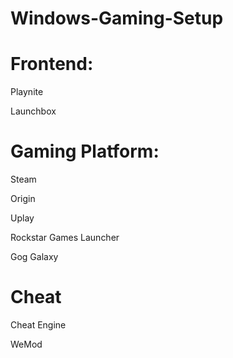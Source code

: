 # Windows-Gaming-Setup



# Frontend:

Playnite

Launchbox



# Gaming Platform:

Steam

Origin

Uplay

Rockstar Games Launcher

Gog Galaxy



# Cheat

Cheat Engine

WeMod
